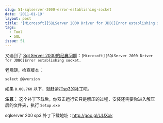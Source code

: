 ```yaml
---
slug: 51-sqlserver-2000-error-establishing-socket
date: '2011-01-19'
layout: post
title: '[Microsoft][SQLServer 2000 Driver for JDBC]Error establishing socket.'
tags:
  - Tool
  - SQL
issue: 51
---
```


又遇到了 [Sql Server 2000的经典问题][1]：`[Microsoft][SQLServer 2000 Driver for JDBC]Error establishing socket.`

老规矩，检查版本：

    select @@version

如果 `8.00.760` 以下，就赶紧[打sp3的补丁][2]吧。

**注意：** 这个补丁下载后，你双击运行它只是解压的过程，安装还需要你进入解压后的文件夹，执行 `Setup.exe`

sqlserver 200 sp3 补丁下载地址：<http://goo.gl/UUXxk>

[1]: http://topic.csdn.net/u/20070601/08/b5692bef-76c0-4e6a-98a9-a05c2b373d88.html
[2]: http://www.microsoft.com/downloads/details.aspx?familyid=90DCD52C-0488-4E46-AFBF-ACACE5369FA3&amp;displaylang=zh-cn
